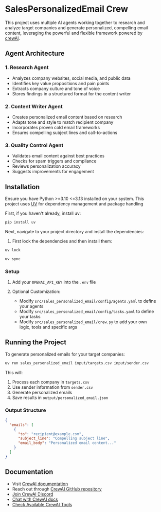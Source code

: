 # SalesPersonalizedEmail Crew

This project uses multiple AI agents working together to research and analyze target companies and generate personalized, compelling email content, leveraging the powerful and flexible framework powered by [crewAI](https://crewai.com).

## Agent Architecture

### 1. Research Agent

- Analyzes company websites, social media, and public data
- Identifies key value propositions and pain points
- Extracts company culture and tone of voice
- Stores findings in a structured format for the content writer

### 2. Content Writer Agent

- Creates personalized email content based on research
- Adapts tone and style to match recipient company
- Incorporates proven cold email frameworks
- Ensures compelling subject lines and call-to-actions

### 3. Quality Control Agent

- Validates email content against best practices
- Checks for spam triggers and compliance
- Reviews personalization accuracy
- Suggests improvements for engagement

## Installation

Ensure you have Python >=3.10 <=3.13 installed on your system.
This project uses [UV](https://docs.astral.sh/uv/) for dependency management and package handling

First, if you haven't already, install uv:

```bash
pip install uv
```

Next, navigate to your project directory and install the dependencies:

1. First lock the dependencies and then install them:

```bash
uv lock
```

```bash
uv sync
```

### Setup

1. Add your `OPENAI_API_KEY` into the `.env` file

2. Optional Customization:
   - Modify `src/sales_personalized_email/config/agents.yaml` to define your agents
   - Modify `src/sales_personalized_email/config/tasks.yaml` to define your tasks
   - Modify `src/sales_personalized_email/crew.py` to add your own logic, tools and specific args

## Running the Project

To generate personalized emails for your target companies:

```bash
uv run sales_personalized_email input/targets.csv input/sender.csv
```

This will:

1. Process each company in `targets.csv`
2. Use sender information from `sender.csv`
3. Generate personalized emails
4. Save results in `output/personalized_email.json`

### Output Structure

```json
{
  "emails": [
    {
      "to": "recipient@example.com",
      "subject_line": "Compelling subject line",
      "email_body": "Personalized email content..."
    }
  ]
}
```

## Documentation

- Visit [CrewAI documentation](https://docs.crewai.com)
- Reach out through [CrewAI GitHub repository](https://github.com/joaomdmoura/crewai)
- [Join CrewAI Discord](https://discord.com/invite/X4JWnZnxPb)
- [Chat with CrewAI docs](https://chatg.pt/DWjSBZn)
- [Check Available CrewAI Tools](https://github.com/crewAIInc/crewAI-tools)
